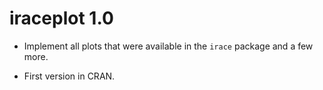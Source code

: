 # iraceplot 1.0

 * Implement all plots that were available in the `irace` package and a few
   more.
   
 * First version in CRAN.
 






